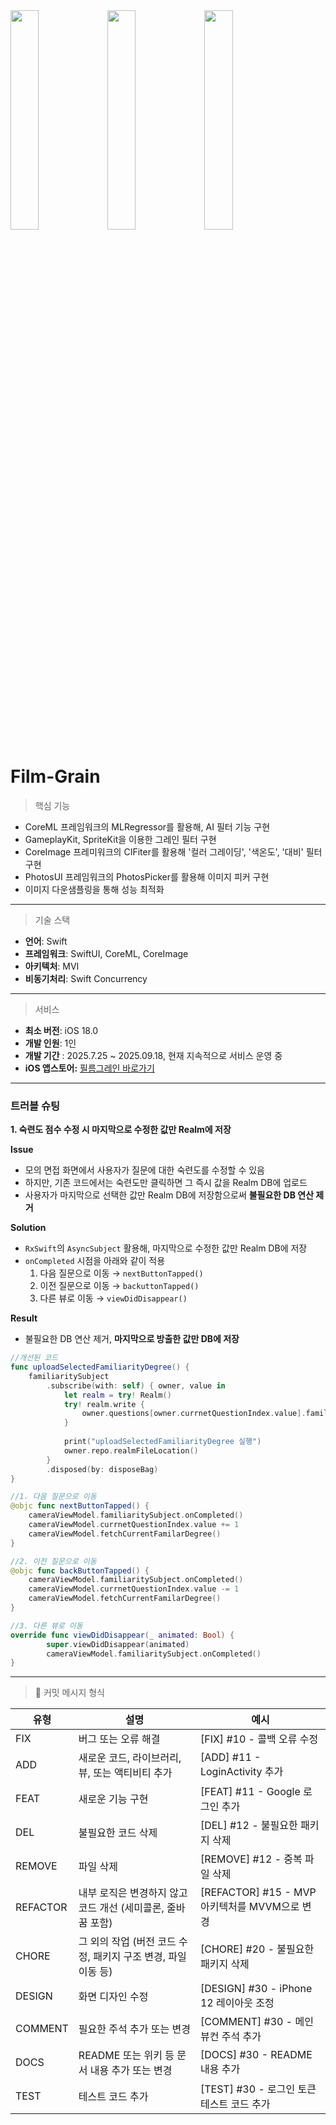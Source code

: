 <img src="https://github.com/user-attachments/assets/72df26ce-d411-4ecf-9da0-71e46dc73fdc" width="30%" align="center" />
<img src="https://github.com/user-attachments/assets/a5223852-c2f5-4079-8088-40464f288487" width="30%" align="center" />
<img src="https://github.com/user-attachments/assets/0b51ed56-0c67-45d0-9fac-14be5c04b78d" width="30%" align="center" />

# Film-Grain 

> 핵심 기능
- CoreML 프레임워크의 MLRegressor를 활용해, AI 필터 기능 구현
- GameplayKit, SpriteKit을 이용한 그레인 필터 구현
- CoreImage 프레미워크의 CIFiter를 활용해 '컬러 그레이딩', '색온도', '대비' 필터 구현
- PhotosUI 프레임워크의 PhotosPicker를 활용해 이미지 피커 구현
- 이미지 다운샘플링을 통해 성능 최적화

---

> 기술 스택
- **언어**: Swift
- **프레임워크**: SwiftUI, CoreML, CoreImage
- **아키텍처**: MVI
- **비동기처리**: Swift Concurrency

---

> 서비스
- **최소 버전**: iOS 18.0
- **개발 인원**: 1인
- **개발 기간** : 2025.7.25 ~ 2025.09.18, 현재 지속적으로 서비스 운영 중
- **iOS 앱스토어:** [필름그레인 바로가기](https://apps.apple.com/kr/app/film-grain/id6749135152)
---

### 트러블 슈팅

**1. 숙련도 점수 수정 시 마지막으로 수정한 값만 Realm에 저장**

**Issue**

- 모의 면접 화면에서 사용자가 질문에 대한 숙련도를 수정할 수 있음
- 하지만, 기존 코드에서는 숙련도만 클릭하면 그 즉시 값을 Realm DB에 업로드
- 사용자가 마지막으로 선택한 값만 Realm DB에 저장함으로써 **불필요한 DB 연산 제거**

**Solution**

- `RxSwift`의 `AsyncSubject` 활용해, 마지막으로 수정한 값만 Realm DB에 저장
- `onCompleted` 시점을 아래와 같이 적용
  1. 다음 질문으로 이동 → `nextButtonTapped()`
  2. 이전 질문으로 이동 → `backuttonTapped()`
  3. 다른 뷰로 이동 → `viewDidDisappear()`

**Result**

- 불필요한 DB 연산 제거, **마지막으로 방출한 값만 DB에 저장**

```swift
//개선된 코드
func uploadSelectedFamiliarityDegree() {
    familiaritySubject
        .subscribe(with: self) { owner, value in
            let realm = try! Realm()
            try! realm.write {
                owner.questions[owner.currnetQuestionIndex.value].familiarityDegree = value
            }
            
            print("uploadSelectedFamiliarityDegree 실행")
            owner.repo.realmFileLocation()
        }
        .disposed(by: disposeBag)
}

//1. 다음 질문으로 이동
@objc func nextButtonTapped() {
    cameraViewModel.familiaritySubject.onCompleted()
    cameraViewModel.currnetQuestionIndex.value += 1
    cameraViewModel.fetchCurrentFamilarDegree()
}

//2. 이전 질문으로 이동
@objc func backButtonTapped() {
    cameraViewModel.familiaritySubject.onCompleted()
    cameraViewModel.currnetQuestionIndex.value -= 1
    cameraViewModel.fetchCurrentFamilarDegree()
}

//3. 다른 뷰로 이동
override func viewDidDisappear(_ animated: Bool) {
		super.viewDidDisappear(animated)
		cameraViewModel.familiaritySubject.onCompleted()
}
```
---

> 📒 커밋 메시지 형식

| 유형      | 설명                                                    | 예시                                |
|-----------|---------------------------------------------------------|-------------------------------------|
| FIX       | 버그 또는 오류 해결                                     | [FIX] #10 - 콜백 오류 수정            |
| ADD       | 새로운 코드, 라이브러리, 뷰, 또는 액티비티 추가        | [ADD] #11 - LoginActivity 추가         |
| FEAT      | 새로운 기능 구현                                        | [FEAT] #11 - Google 로그인 추가         |
| DEL       | 불필요한 코드 삭제                                      | [DEL] #12 - 불필요한 패키지 삭제        |
| REMOVE    | 파일 삭제                                               | [REMOVE] #12 - 중복 파일 삭제         |
| REFACTOR  | 내부 로직은 변경하지 않고 코드 개선 (세미콜론, 줄바꿈 포함) | [REFACTOR] #15 - MVP 아키텍처를 MVVM으로 변경 |
| CHORE     | 그 외의 작업 (버전 코드 수정, 패키지 구조 변경, 파일 이동 등) | [CHORE] #20 - 불필요한 패키지 삭제      |
| DESIGN    | 화면 디자인 수정                                         | [DESIGN] #30 - iPhone 12 레이아웃 조정  |
| COMMENT   | 필요한 주석 추가 또는 변경                               | [COMMENT] #30 - 메인 뷰컨 주석 추가     |
| DOCS      | README 또는 위키 등 문서 내용 추가 또는 변경            | [DOCS] #30 - README 내용 추가          |
| TEST      | 테스트 코드 추가                                        | [TEST] #30 - 로그인 토큰 테스트 코드 추가  |

